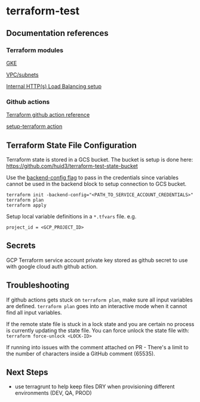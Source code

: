 # terraform-test

## Documentation references

### Terraform modules

[GKE](https://github.com/terraform-google-modules/terraform-google-kubernetes-engine) 

[VPC/subnets](https://github.com/terraform-google-modules/terraform-google-network)

[Internal HTTP(s) Load Balancing setup](https://cloud.google.com/load-balancing/docs/l7-internal/setting-up-l7-internal)

### Github actions

[Terraform github action reference ](https://github.com/hashicorp/learn-terraform-github-actions/blob/main/.github/workflows/terraform.yml)

[setup-terraform action](https://github.com/hashicorp/setup-terraform)

## Terraform State File Configuration

Terraform state is stored in a GCS bucket. The bucket is setup is done here: https://github.com/huid3/terraform-test-state-bucket

Use the [backend-config flag](https://developer.hashicorp.com/terraform/language/settings/backends/configuration#partial-configuration) to pass in the credentials since variables cannot be used in the backend block to setup connection to GCS bucket.

```
terraform init -backend-config="<PATH_TO_SERVICE_ACCOUNT_CREDENTIALS>"
terraform plan
terraform apply
```

Setup local variable definitions in a `*.tfvars` file. e.g.
```
project_id = <GCP_PROJECT_ID>
```
## Secrets
GCP Terraform service account private key stored as github secret to use with google cloud auth github action.

## Troubleshooting
If github actions gets stuck on `terraform plan`, make sure all input variables are defined. `terraform plan` goes into an interactive mode when it cannot find all input variables.

If the remote state file is stuck in a lock state and you are certain no process is currently updating the state file. You can force unlock the state file with: `terraform force-unlock <LOCK-ID>`

If running into issues with the comment attached on PR - There's a limit to the number of characters inside a GitHub comment (65535).

## Next Steps
- use terragrunt to help keep files DRY when provisioning different environments (DEV, QA, PROD)
